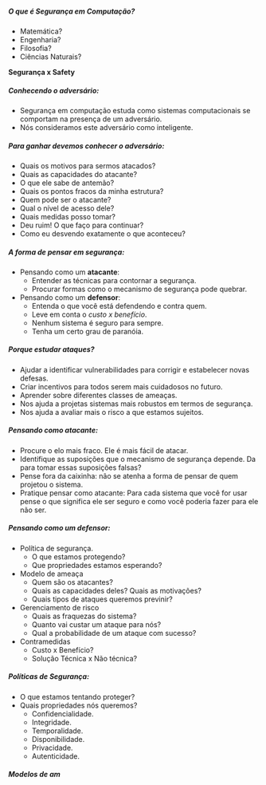 ##### O que é Segurança em Computação?
- Matemática?
- Engenharia?
- Filosofia?
- Ciências Naturais?

**Segurança x Safety**

##### Conhecendo o adversário:
- Segurança em computação estuda como sistemas computacionais se comportam na presença de um adversário.
- Nós consideramos este adversário como inteligente.

##### Para ganhar devemos conhecer o adversário:
- Quais os motivos para sermos atacados?
- Quais as capacidades do atacante?
- O que ele sabe de antemão?
- Quais os pontos fracos da minha estrutura?
- Quem pode ser o atacante?
- Qual o nível de acesso dele?
- Quais medidas posso tomar?
- Deu ruim! O que faço para continuar?
- Como eu desvendo exatamente o que aconteceu?


##### A forma de pensar em segurança:
- Pensando como um **atacante**:
	- Entender as técnicas para contornar a segurança.
	- Procurar formas como o mecanismo de segurança pode quebrar.
- Pensando como um **defensor**:
	- Entenda o que você está defendendo e contra quem.
	- Leve em conta o *custo x benefício*.
	- Nenhum sistema é seguro para sempre.
	- Tenha um certo grau de paranóia.

##### Porque estudar ataques?
- Ajudar a identificar vulnerabilidades para corrigir e estabelecer novas defesas.
- Criar incentivos para todos serem mais cuidadosos no futuro.
- Aprender sobre diferentes classes de ameaças.
- Nos ajuda a projetas sistemas mais robustos em termos de segurança.
- Nos ajuda a avaliar mais o risco a que estamos sujeitos.

##### Pensando como atacante:
- Procure o elo mais fraco. Ele é mais fácil de atacar.
- Identifique as suposições que o mecanismo de segurança depende. Da para tomar essas suposições falsas?
- Pense fora da caixinha: não se atenha a forma de pensar de quem projetou o sistema.
- Pratique pensar como atacante: Para cada sistema que você for usar pense o que significa ele ser seguro e como você poderia fazer para ele não ser.

##### Pensando como um defensor:
- Política de segurança.
	- O que estamos protegendo?
	- Que propriedades estamos esperando?
- Modelo de ameaça
	- Quem são os atacantes?
	- Quais as capacidades deles? Quais as motivações?
	- Quais tipos de ataques queremos previnir?
- Gerenciamento de risco
	- Quais as fraquezas do sistema?
	- Quanto vai custar um ataque para nós?
	- Qual a probabilidade de um ataque com sucesso?
- Contramedidas
	- Custo x Benefício?
	- Solução Técnica x Não técnica?

##### Políticas de Segurança:
- O que estamos tentando proteger?
- Quais propriedades nós queremos?
	- Confidencialidade.
	- Integridade. 
	- Temporalidade.
	- Disponibilidade.
	- Privacidade.
	- Autenticidade.

##### Modelos de am